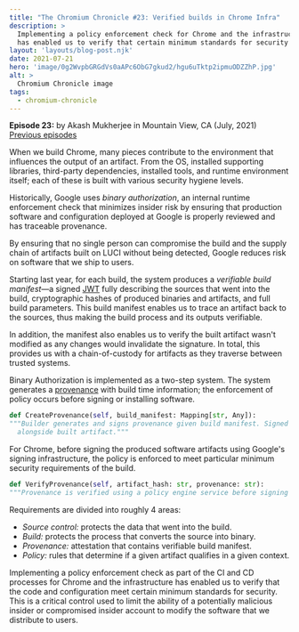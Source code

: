 ```yaml
---
title: "The Chromium Chronicle #23: Verified builds in Chrome Infra"
description: >
  Implementing a policy enforcement check for Chrome and the infrastructure
  has enabled us to verify that certain minimum standards for security are met.
layout: 'layouts/blog-post.njk'
date: 2021-07-21
hero: 'image/0g2WvpbGRGdVs0aAPc6ObG7gkud2/hgu6uTktp2ipmuODZZhP.jpg'
alt: >
  Chromium Chronicle image
tags:
  - chromium-chronicle
---
```


**Episode 23:** by Akash Mukherjee in Mountain View, CA (July, 2021)<br>
[Previous episodes](/tags/chromium-chronicle/)

When we build Chrome, many pieces contribute to the environment that influences the output of an artifact.
From the OS, installed supporting libraries, third-party dependencies,
installed tools, and runtime environment itself;
each of these is built with various security hygiene levels.

Historically, Google uses _binary authorization_,
an internal runtime enforcement check that minimizes insider risk
by ensuring that production software and configuration deployed at Google
is properly reviewed and has traceable provenance.

By ensuring that no single person can compromise the build
and the supply chain of artifacts built on LUCI without being detected,
Google reduces risk on software that we ship to users.

Starting last year, for each build, the system produces a _verifiable build
manifest_—a signed [JWT](https://datatracker.ietf.org/doc/html/rfc7519)
fully describing the sources that went into the build,
cryptographic hashes of produced binaries and artifacts, and full build parameters.
This build manifest enables us to trace an artifact back to the sources,
thus making the build process and its outputs verifiable.

In addition, the manifest also enables us to verify the built artifact wasn't modified
as any changes would invalidate the signature.
In total,
this provides us with a chain-of-custody for artifacts as they traverse between trusted systems.

Binary Authorization is implemented as a two-step system.
The system generates a [provenance](https://csrc.nist.gov/glossary/term/Provenance)
with build time information;
the enforcement of policy occurs before signing or installing software.

```python
def CreateProvenance(self, build_manifest: Mapping[str, Any]):
"""Builder generates and signs provenance given build manifest. Signed JWT is placed
  alongside built artifact."""
```

For Chrome, before signing the produced software artifacts using Google's signing infrastructure,
the policy is enforced to meet particular minimum security requirements of the build.

```python
def VerifyProvenance(self, artifact_hash: str, provenance: str):
"""Provenance is verified using a policy engine service before signing an artifact."""
```

Requirements are divided into roughly 4 areas:

- _Source control:_ protects the data that went into the build.
- _Build:_ protects the process that converts the source into binary.
- _Provenance:_ attestation that contains verifiable build manifest.
- _Policy:_ rules that determine if a given artifact qualifies in a given context.

Implementing a policy enforcement check as part of the CI and CD processes for Chrome and the infrastructure
has enabled us to verify that the code
and configuration meet certain minimum standards for security.
This is a critical control used to limit the ability
of a potentially malicious insider or compromised insider account
to modify the software that we distribute to users.

